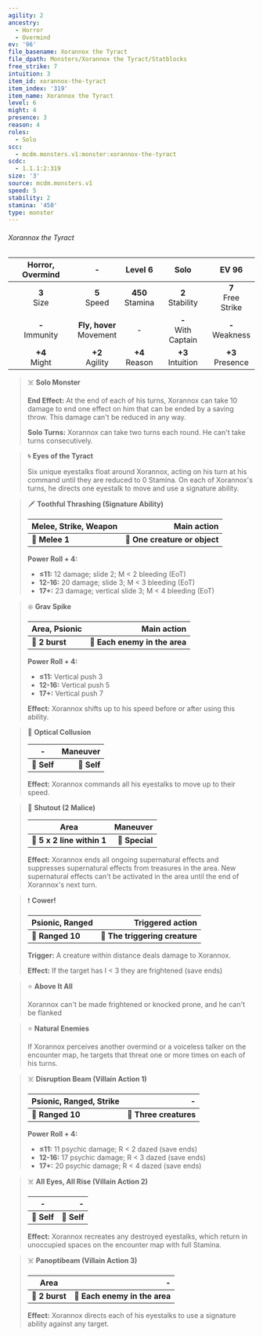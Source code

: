 ```yaml
---
agility: 2
ancestry:
  - Horror
  - Overmind
ev: '96'
file_basename: Xorannox the Tyract
file_dpath: Monsters/Xorannox the Tyract/Statblocks
free_strike: 7
intuition: 3
item_id: xorannox-the-tyract
item_index: '319'
item_name: Xorannox the Tyract
level: 6
might: 4
presence: 3
reason: 4
roles:
  - Solo
scc:
  - mcdm.monsters.v1:monster:xorannox-the-tyract
scdc:
  - 1.1.1:2:319
size: '3'
source: mcdm.monsters.v1
speed: 5
stability: 2
stamina: '450'
type: monster
---
```


###### Xorannox the Tyract

|  Horror, Overmind   |              -               |       Level 6        |          Solo           |         EV 96          |
| :-----------------: | :--------------------------: | :------------------: | :---------------------: | :--------------------: |
|   **3**<br/> Size   |       **5**<br/> Speed       | **450**<br/> Stamina |  **2**<br/> Stability   | **7**<br/> Free Strike |
| **-**<br/> Immunity | **Fly, hover**<br/> Movement |          -           | **-**<br/> With Captain |  **-**<br/> Weakness   |
|  **+4**<br/> Might  |     **+2**<br/> Agility      |  **+4**<br/> Reason  |  **+3**<br/> Intuition  |  **+3**<br/> Presence  |

<!-- -->
> ☠️ **Solo Monster**
>
> **End Effect:** At the end of each of his turns, Xorannox can take 10 damage to end one effect on him that can be ended by a saving throw. This damage can't be reduced in any way.
>
> **Solo Turns:** Xorannox can take two turns each round. He can't take turns consecutively.

<!-- -->
> 🌀 **Eyes of the Tyract**
>
> Six unique eyestalks float around Xorannox, acting on his turn at his command until they are reduced to 0 Stamina. On each of Xorannox's turns, he directs one eyestalk to move and use a signature ability.

<!-- -->
> 🗡 **Toothful Thrashing (Signature Ability)**
>
> | **Melee, Strike, Weapon** |               **Main action** |
> | ------------------------- | ----------------------------: |
> | **📏 Melee 1**            | **🎯 One creature or object** |
>
> **Power Roll + 4:**
>
> - **≤11:** 12 damage; slide 2; M < 2 bleeding (EoT)
> - **12-16:** 20 damage; slide 3; M < 3 bleeding (EoT)
> - **17+:** 23 damage; vertical slide 3; M < 4 bleeding (EoT)

<!-- -->
> ❇️ **Grav Spike**
>
> | **Area, Psionic** |               **Main action** |
> | ----------------- | ----------------------------: |
> | **📏 2 burst**    | **🎯 Each enemy in the area** |
>
> **Power Roll + 4:**
>
> - **≤11:** Vertical push 3
> - **12-16:** Vertical push 5
> - **17+:** Vertical push 7
>
> **Effect:** Xorannox shifts up to his speed before or after using this ability.

<!-- -->
> 👤 **Optical Collusion**
>
> | **-**       | **Maneuver** |
> | ----------- | -----------: |
> | **📏 Self** |  **🎯 Self** |
>
> **Effect:** Xorannox commands all his eyestalks to move up to their speed.

<!-- -->
> 🔳 **Shutout (2 Malice)**
>
> | **Area**                   |   **Maneuver** |
> | -------------------------- | -------------: |
> | **📏 5 x 2 line within 1** | **🎯 Special** |
>
> **Effect:** Xorannox ends all ongoing supernatural effects and suppresses supernatural effects from treasures in the area. New supernatural effects can't be activated in the area until the end of Xorannox's next turn.

<!-- -->
> ❗️ **Cower!**
>
> | **Psionic, Ranged** |           **Triggered action** |
> | ------------------- | -----------------------------: |
> | **📏 Ranged 10**    | **🎯 The triggering creature** |
>
> **Trigger:** A creature within distance deals damage to Xorannox.
>
> **Effect:** If the target has I < 3 they are frightened (save ends)

<!-- -->
> ⭐️ **Above It All**
>
> Xorannox can't be made frightened or knocked prone, and he can't be flanked

<!-- -->
> ⭐️ **Natural Enemies**
>
> If Xorannox perceives another overmind or a voiceless talker on the encounter map, he targets that threat one or more times on each of his turns.

<!-- -->
> ☠️ **Disruption Beam (Villain Action 1)**
>
> | **Psionic, Ranged, Strike** |                  **-** |
> | --------------------------- | ---------------------: |
> | **📏 Ranged 10**            | **🎯 Three creatures** |
>
> **Power Roll + 4:**
>
> - **≤11:** 11 psychic damage; R < 2 dazed (save ends)
> - **12-16:** 17 psychic damage; R < 3 dazed (save ends)
> - **17+:** 20 psychic damage; R < 4 dazed (save ends)

<!-- -->
> ☠️ **All Eyes, All Rise (Villain Action 2)**
>
> | **-**       |       **-** |
> | ----------- | ----------: |
> | **📏 Self** | **🎯 Self** |
>
> **Effect:** Xorannox recreates any destroyed eyestalks, which return in unoccupied spaces on the encounter map with full Stamina.

<!-- -->
> ☠️ **Panoptibeam (Villain Action 3)**
>
> | **Area**       |                         **-** |
> | -------------- | ----------------------------: |
> | **📏 2 burst** | **🎯 Each enemy in the area** |
>
> **Effect:** Xorannox directs each of his eyestalks to use a signature ability against any target.
